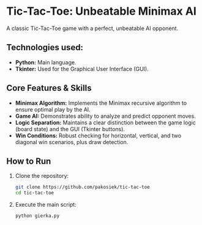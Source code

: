 # Tic-Tac-Toe: Unbeatable Minimax AI


A classic Tic-Tac-Toe game with a perfect, unbeatable AI opponent.

## Technologies used:

* **Python:** Main language.
* **Tkinter:** Used for the Graphical User Interface (GUI).

## Core Features & Skills

* **Minimax Algorithm:** Implements the Minimax recursive algorithm to ensure optimal play by the AI.
* **Game AI:** Demonstrates ability to analyze and predict opponent moves.
* **Logic Separation:** Maintains a clear distinction between the game logic (board state) and the GUI (Tkinter buttons).
* **Win Conditions:** Robust checking for horizontal, vertical, and two diagonal win scenarios, plus draw detection.

## How to Run

1.  Clone the repository:
    ```bash
    git clone https://github.com/pakosiek/tic-tac-toe
    cd tic-tac-toe
    ```
2.  Execute the main script:
    ```bash
    python gierka.py
    ```
